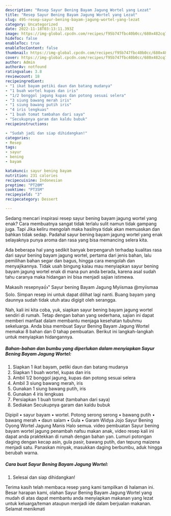 ```yaml
---
description: "Resep Sayur Bening Bayam Jagung Wortel yang Lezat"
title: "Resep Sayur Bening Bayam Jagung Wortel yang Lezat"
slug: 495-resep-sayur-bening-bayam-jagung-wortel-yang-lezat
category: Uncategorized
date: 2022-11-18T03:13:11.393Z
image: https://img-global.cpcdn.com/recipes/f95b747fbc40b0cc/680x482cq70/sayur-bening-bayam-jagung-wortel-foto-resep-utama.jpg
hideToc: false
enableToc: true
enableTocContent: false
thumbnail: https://img-global.cpcdn.com/recipes/f95b747fbc40b0cc/680x482cq70/sayur-bening-bayam-jagung-wortel-foto-resep-utama.jpg
cover: https://img-global.cpcdn.com/recipes/f95b747fbc40b0cc/680x482cq70/sayur-bening-bayam-jagung-wortel-foto-resep-utama.jpg
author: Admin
authorAv: notfound
ratingvalue: 3.8
reviewcount: 18
recipeingredient:
- "1 ikat bayam petiki daun dan batang mudanya"
- "1 buah wortel kupas dan iris"
- "1/2 bonggol jagung kupas dan potong sesuai selera"
- "3 siung bawang merah iris"
- "1 siung bawang putih iris"
- "4 iris lengkuas"
- "1 buah tomat tambahan dari saya"
- "Secukupnya garam dan kaldu bubuk"
recipeinstructions:

- "Sudah jadi dan siap dihidangkan!"
categories:
- Resep
tags:
- sayur
- bening
- bayam

katakunci: sayur bening bayam 
nutrition: 231 calories
recipecuisine: Indonesian
preptime: "PT20M"
cooktime: "PT35M"
recipeyield: "3"
recipecategory: Dessert

---
```



Sedang mencari inspirasi resep sayur bening bayam jagung wortel yang enak? Cara membuatnya sangat tidak terlalu sulit namun tidak gampang juga. Tapi Jika keliru mengolah maka hasilnya tidak akan memuaskan dan bahkan tidak sedap. Padahal sayur bening bayam jagung wortel yang enak selayaknya punya aroma dan rasa yang bisa memancing selera kita.


Ada beberapa hal yang sedikit banyak berpengaruh terhadap kualitas rasa dari sayur bening bayam jagung wortel, pertama dari jenis bahan, lalu pemilihan bahan segar dan bagus, hingga cara mengolah dan menyajikannya. Tidak usah bingung kalau mau menyiapkan sayur bening bayam jagung wortel enak di mana pun anda berada, karena asal sudah tahu caranya maka hidangan ini bisa menjadi sajian istimewa.

Makasih resepnya👍&#34; Sayur bening Bayam Jagung Myiismaa @myiismaa Solo. Simpan resep ini untuk dapat dilihat lagi nanti. Buang bayam yang daunnya sudah tidak utuh atau digigit oleh serangga.


Nah, kali ini kita coba, yuk, siapkan sayur bening bayam jagung wortel sendiri di rumah. Tetap dengan bahan yang sederhana, sajian ini dapat memberi manfaat dalam membantu menjaga kesehatan tubuhmu sekeluarga. Anda bisa membuat Sayur Bening Bayam Jagung Wortel memakai 8 bahan dan 0 tahap pembuatan. Berikut ini langkah-langkah untuk menyiapkan hidangannya.

<!--inarticleads1-->

##### Bahan-bahan dan bumbu yang diperlukan dalam menyiapkan Sayur Bening Bayam Jagung Wortel:

1. Siapkan 1 ikat bayam, petiki daun dan batang mudanya
1. Siapkan 1 buah wortel, kupas dan iris
1. Ambil 1/2 bonggol jagung, kupas dan potong sesuai selera
1. Ambil 3 siung bawang merah, iris
1. Gunakan 1 siung bawang putih, iris
1. Gunakan 4 iris lengkuas
1. Persiapkan 1 buah tomat (tambahan dari saya)
1. Sediakan Secukupnya garam dan kaldu bubuk


Dipipil • sayur bayam • wortel. Potong serong serong • bawang putih • bawang merah • daun salam • Gula • Garam Widya Jojo Sayur Bening Oyong Wortel Jagung Manis Halo semua. video pembuatan Sayur bening bayam wortel jagung penambah nafsu makan anak, video resep kali ini dapat anda praktekkan di rumah dengan bahan yan. Lumuri potongan daging dengan kecap asin, gula pasir, bawang putih, dan tepung maizena menjadi satu. Panaskan minyak, masukkan daging berbumbu, aduk hingga berubah warna. 

<!--inarticleads2-->

##### Cara buat Sayur Bening Bayam Jagung Wortel:


1. Selesai dan siap dihidangkan!



Terima kasih telah membaca resep yang kami tampilkan di halaman ini. Besar harapan kami, olahan Sayur Bening Bayam Jagung Wortel yang mudah di atas dapat membantu anda menyiapkan makanan yang lezat untuk keluarga/teman ataupun menjadi ide dalam berjualan makanan. Selamat menikmati
